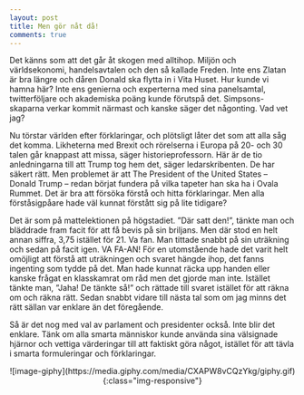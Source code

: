 ```yaml
---
layout: post
title: Men gör nåt då!
comments: true
---
```


Det känns som att det går åt skogen med alltihop. Miljön och världsekonomi, handelsavtalen och den så kallade Freden. Inte ens Zlatan är bra längre och dåren Donald ska flytta in i Vita Huset. Hur kunde vi hamna här? Inte ens genierna och experterna med sina panelsamtal, twitterföljare och akademiska poäng kunde förutspå det. Simpsons-skaparna verkar kommit närmast och kanske säger det någonting. Vad vet jag?

Nu törstar världen efter förklaringar, och plötsligt låter det som att alla såg det komma. Likheterna med Brexit och rörelserna i Europa på 20- och 30 talen går knappast att missa, säger historieprofessorn. Här är de tio anledningarna till att Trump tog hem det, säger ledarskribenten. De har säkert rätt. Men problemet är att The President of the United States – Donald Trump – redan börjat fundera på vilka tapeter han ska ha i Ovala Rummet. Det är bra att försöka förstå och hitta förklaringar. Men alla förståsigpåare hade väl kunnat förstått sig på lite tidigare?

Det är som på mattelektionen på högstadiet. ”Där satt den!”, tänkte man och bläddrade fram facit för att få bevis på sin briljans. Men där stod en helt annan siffra, 3,75 istället för 21. Va fan. Man tittade snabbt på sin uträkning och sedan på facit igen. VA FA-AN! För en utomstående hade det varit helt omöjligt att förstå att uträkningen och svaret hängde ihop, det fanns ingenting som tydde på det. Man hade kunnat räcka upp handen eller kanske frågat en klasskamrat om råd men det gjorde man inte. Istället tänkte man, ”Jaha! De tänkte så!” och rättade till svaret istället för att räkna om och räkna rätt. Sedan snabbt vidare till nästa tal som om jag minns det rätt sällan var enklare än det föregående.

Så är det nog med val av parlament och presidenter också. Inte blir det enklare. Tänk om alla smarta människor kunde använda sina välsignade hjärnor och vettiga värderingar till att faktiskt göra något, istället för att tävla i smarta formuleringar och förklaringar.

<center>
![image-giphy](https://media.giphy.com/media/CXAPW8vCQzYkg/giphy.gif){:class="img-responsive"}
</center>
